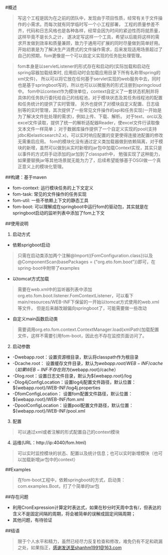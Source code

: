 #概述
> 写这个工程是因为在之前的团队中，发现由于项目性质，经常有关于文件操作的小需求。而每次就有同学临时写一个小工程部署，
> 工程的质量参差不齐，代码和日志风格也是各种各样，经常会因为时间的紧迫性而将就质量， 这样毕竟不是长久之计，
> 遂决定写这样一个工具，希望以后能将这样的需求开发做到效率和质量兼顾，致力于通用可扩展的同时尽量做到简单好用。
> 开始初衷是为了解决生产消费式的文件操作需求，后来发现适用场景超过了自己的预期，fom更像是一个可以自定义实现的任务批处理管理。   

> fom本身是以servletListener的形式存在和启动的(实际加载和启动在spring容器加载结束时, 应用启动时会加载应用目录下所有名称带spring的xml文件)，
> 所以可以将它放在任何基于servlet实现的web服务中去，同时也是基于springboot写的，所以也可以以微服务的形式注册到springcloud中。
> fom中以context作为模块单位，context自定义了一套状态机制并将具体的任务执行委托给自己的线程池，对于模块状态及其任务线程池的配置和任务统计的提供了实时管理，
> 另外也提供了对模块自定义配置、日志级别等的实时管理，其次提供了一些常见文件操作的api和任务实现(一开始是为了解决文件批处理的需求)，例如上传、下载、解析。
> 对于text、orc以及excel文件读取，提供了统一的解析适配器Reader，使excel文件行读取像文本文件一样简单；
> 对于数据库操作提供了一个自定义实现的pool(支持jdbc和elasticsearch2.x)，可以实时响应配置的变更使得连接池配置的修改无需重启应用。
> fom的模块化没有通过定义类加载器做到依赖隔离，对于模块的新增，虽然可以做到从实时新增的jar包中加载Context实现，其实只是以事件的方式将手动添加的jar加到了classpath中，
> 勉强实现了这种能力，如果要替换jar等其他场景就无能为力了，后续希望能够基于OSGI做一个真正意义上的模块化管理。

##构建：基于maven
* fom-context: 运行模块任务的上下文定义
* fom-task: 常见的文件操作的任务实现
* fom-util: 一些不依赖上下文的静态工具
* fom-boot: 可以理解成在springboot中运行fom的驱动包，其实就是在springboot启动的监听列表中添加了fom上下文

##使用说明
1. 启动方式
* 依赖sprigboot启动
> 只需在启动类添加两个注解@Import({FomConfiguration.class})以及@ComponentScan(basePackages = {"org.eto.fom.boot"})即可，在spring-boot中附带了examples
* 以tomcat方式加载
> 需要在web.xml中的监听器列表中添加org.eto.fom.boot.listener.FomContextListener，可以看下main/resources/WEB-INF下保留的一开始以tomcat方式使用的web.xml等文件，
> 但是后来越改越偏向springboot了，可能需要做一些改动
* 自定义main函数启动类
> 需要调用org.eto.fom.context.ContextManager.load(xmlPath)加载配置文件，这样不需要引用fom-boot，因此也不存在监控页面访问了。

2. 启动参数
* -Dwebapp.root：设置资源根目录，默认将classpath作为根目录
* -Dcache.root：  设置缓存文件目录，默认为${webapp.root}/WEB-INF/cache（如果WEB-INF不存在则为${webapp.root}/cache）
* -Dlog.root：设置日志文件目录，默认为${webapp.root}/log
* -Dlog4jConfigLocation：设置log4j配置文件路径，默认位置：${webapp.root}/WEB-INF/log4j.properties
* -DfomConfigLocation： 设置fom配置文件路径，默认位置：${webapp.root}/WEB-INF/fom.xml
* -DpoolConfigLocation：设置pool配置文件路径，默认位置：${webapp.root}/WEB-INF/pool.xml

3. 配置
> 可以通过xml或者注解的形式配置自己的context模块

4. 运维(URL：http://ip:4040/fom.html)
> 可以实时监控模块的状态、配置以及统计信息；也可以实时新增模块（也可以加载新增jar包中的context）

##Examples
> 在fom-boot工程中，依赖springboot的方式，启动类：com.examples.Boot，打了个简单的tar包

##存在问题
* 利用CronExpression计算定时表达式，如果在秒分时天周中含有/，但表达的含义不是固定间隔的周期，将会被简单的误解成固定间隔周期；
* 其他问题，有待验证

##结语
> 限于个人水平和精力，虽然已经尽力反复检查和修改，难免仍有不足和疏漏之处，如果指正，感谢发送至shanhm1991@163.com
